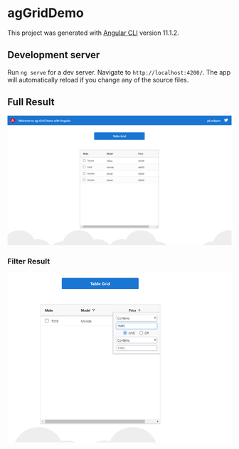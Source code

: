 # agGridDemo

This project was generated with [Angular CLI](https://github.com/angular/angular-cli) version 11.1.2.

## Development server

Run `ng serve` for a dev server. Navigate to `http://localhost:4200/`. The app will automatically reload if you change any of the source files.

## Full Result

<img src="src/assets/result-snap.PNG">

### Filter Result 

<img src="src/assets/snap2.PNG">
